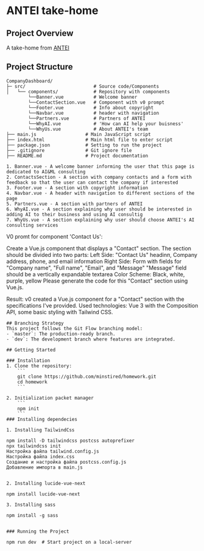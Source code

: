 # ANTEI take-home

## Project Overview
A take-home from [ANTEI](https://anteihk.com)

## Project Structure
```
CompanyDashboard/
├─ src/                         # Source code/Components
│   └── components/             # Repository with components
        └──Banner.vue           # Welcome banner 
        └──ContactSection.vue   # Component with v0 prompt
        └──Footer.vue           # Info about copyright
        └──Navbar.vue           # header with navigation
        └──Partners.vue         # Partners of ANTEI
        └──WhyAI.vue            # 'How can AI help your buisness'
        └──WhyUs.vue            # About ANTEI's team  
├── main.js                  # Main JavaScript script
├── index.html               # Main html file to enter script
├── package.json             # Setting to run the project
├── .gitignore               # Git ignore file
├── README.md                # Project documentation
 
1. Banner.vue - A welcome banner informing the user that this page is dedicated to AI&ML consulting
2. ContactsSection - A section with company contacts and a form with feedback so that the user can contact the company if interested
3. Footer.vue - A section with copyright information
4. Navbar.vue - A header with navigation to different sections of the page
5. Partners.vue - A section with partners of ANTEI
6. WhyAI.vue - A section explaining why user should be interested in adding AI to their business and using AI consultig
7. WhyUs.vue - A section explaining why user should choose ANTEI's AI consulting services

```
V0 promt for component 'Contact Us':

Create a Vue.js component that displays a "Contact" section. The section should be divided into two parts:
Left Side: "Contact Us" headinп, Company address, phone, and email information
Right Side: Form with fields for "Company name", "Full name", "Email", and "Message" "Message" field should be a vertically expandable textarea
Color Scheme: Black, white, purple, yellow
Please generate the code for this "Contact" section using Vue.js.

Result: v0 created a Vue.js component for a "Contact" section with the specifications I've provided. Used technologies: Vue 3 with the Composition API, some basic styling with Tailwind CSS.

```
## Branching Strategy
This project follows the Git Flow branching model:
- `master`: The production-ready branch.
- `dev`: The development branch where features are integrated.

## Getting Started

### Installation
1. Clone the repository:
    ```
    git clone https://github.com/minstired/homework.git
    cd homework
    ```

2. Initialization packet manager
    ```
    npm init
    ```
### Installing dependecies 

1. Installing TailwindCss
```
    npm install -D tailwindcss postcss autoprefixer
    npx tailwindcss init
    Настройка файла tailwind.config.js
    Настройка файла index.css
    Создание и настройка файла postcss.config.js
    Добавление импорта в main.js
```

2. Installing lucide-vue-next
```
    npm install lucide-vue-next
```
3. Installing sass
```
    npm install -g sass
```

### Running the Project
```
    npm run dev  # Start project on a local-server
```
